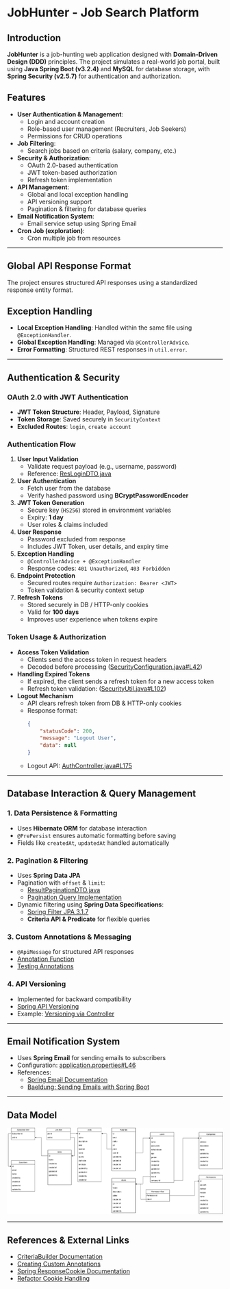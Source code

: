 # JobHunter - Job Search Platform

## Introduction
**JobHunter** is a job-hunting web application designed with **Domain-Driven Design (DDD)** principles. The project simulates a real-world job portal, built using **Java Spring Boot (v3.2.4)** and **MySQL** for database storage, with **Spring Security (v2.5.7)** for authentication and authorization.

## Features
- **User Authentication & Management**:
  - Login and account creation
  - Role-based user management (Recruiters, Job Seekers)
  - Permissions for CRUD operations
- **Job Filtering**:
  - Search jobs based on criteria (salary, company, etc.)
- **Security & Authorization**:
  - OAuth 2.0-based authentication
  - JWT token-based authorization
  - Refresh token implementation
- **API Management**:
  - Global and local exception handling
  - API versioning support
  - Pagination & filtering for database queries
- **Email Notification System**:
  - Email service setup using Spring Email
- **Cron Job (exploration)**:
  - Cron multiple job from resources

---

## **Global API Response Format**
The project ensures structured API responses using a standardized response entity format.

## **Exception Handling**
- **Local Exception Handling**: Handled within the same file using `@ExceptionHandler`.
- **Global Exception Handling**: Managed via `@ControllerAdvice`.
- **Error Formatting**: Structured REST responses in `util.error`.

---

## **Authentication & Security**

### **OAuth 2.0 with JWT Authentication**
- **JWT Token Structure**: Header, Payload, Signature
- **Token Storage**: Saved securely in `SecurityContext`
- **Excluded Routes**: `login`, `create account`

### **Authentication Flow**
1. **User Input Validation**
   - Validate request payload (e.g., username, password)
   - Reference: [ResLoginDTO.java](https://github.com/phucpham24/RESTFull_java/blob/master/src/main/java/vn/backend/jobhunter/domain/response/ResLoginDTO.java)
2. **User Authentication**
   - Fetch user from the database
   - Verify hashed password using **BCryptPasswordEncoder**
3. **JWT Token Generation**
   - Secure key (`HS256`) stored in environment variables
   - Expiry: **1 day**
   - User roles & claims included
4. **User Response**
   - Password excluded from response
   - Includes JWT Token, user details, and expiry time
5. **Exception Handling**
   - `@ControllerAdvice + @ExceptionHandler`
   - Response codes: `401 Unauthorized`, `403 Forbidden`
6. **Endpoint Protection**
   - Secured routes require `Authorization: Bearer <JWT>`
   - Token validation & security context setup
7. **Refresh Tokens**
   - Stored securely in DB / HTTP-only cookies
   - Valid for **100 days**
   - Improves user experience when tokens expire

### **Token Usage & Authorization**
- **Access Token Validation**
  - Clients send the access token in request headers
  - Decoded before processing ([SecurityConfiguration.java#L42](https://github.com/phucpham24/RESTFull_java/blob/581754a011de9e7cac2b4f2f2357f5c2ebae5851/src/main/java/vn/backend/jobhunter/config/SecurityConfiguration.java#L42))
- **Handling Expired Tokens**
  - If expired, the client sends a refresh token for a new access token
  - Refresh token validation: ([SecurityUtil.java#L102](https://github.com/phucpham24/RESTFull_java/blob/581754a011de9e7cac2b4f2f2357f5c2ebae5851/src/main/java/vn/backend/jobhunter/util/SecurityUtil.java#L102))
- **Logout Mechanism**
  - API clears refresh token from DB & HTTP-only cookies
  - Response format:
    ```json
    {
        "statusCode": 200,
        "message": "Logout User",
        "data": null
    }
    ```
  - Logout API: [AuthController.java#L175](https://github.com/phucpham24/RESTFull_java/blob/ff6045c2cc53ab2cba20497d00a990a3cc6dff03/src/main/java/vn/backend/jobhunter/controller/AuthController.java#L175)

---

## **Database Interaction & Query Management**

### **1. Data Persistence & Formatting**
- Uses **Hibernate ORM** for database interaction
- `@PrePersist` ensures automatic formatting before saving
- Fields like `createdAt`, `updatedAt` handled automatically

### **2. Pagination & Filtering**
- Uses **Spring Data JPA**
- Pagination with `offset` & `limit`:
  - [ResultPaginationDTO.java](https://github.com/phucpham24/RESTFull_java/blob/master/src/main/java/vn/backend/jobhunter/domain/response/ResultPaginationDTO.java)
  - [Pagination Query Implementation](https://github.com/phucpham24/RESTFull_java/blob/22fe52ba95b727c137b06ca30e3f0f4a2347e7d2/src/main/java/vn/backend/jobhunter/service/UserService.java#L49)
- Dynamic filtering using **Spring Data Specifications**:
  - [Spring Filter JPA 3.1.7](https://www.baeldung.com/rest-api-search-language-spring-data-specifications)
  - **Criteria API & Predicate** for flexible queries

### **3. Custom Annotations & Messaging**
- `@ApiMessage` for structured API responses
- [Annotation Function](https://github.com/phucpham24/RESTFull_java/blob/master/src/main/java/vn/backend/jobhunter/util/annotation/ApiMessage.java)
- [Testing Annotations](https://github.com/phucpham24/RESTFull_java/blob/0978ede89499aea3907eb3cbb41adc6797b05f9a/src/main/java/vn/backend/jobhunter/controller/AuthController.java#L102)

### **4. API Versioning**
- Implemented for backward compatibility
- [Spring API Versioning](https://github.com/lkqm/spring-api-versioning)
- Example: [Versioning via Controller](https://github.com/phucpham24/RESTFull_java/blob/0978ede89499aea3907eb3cbb41adc6797b05f9a/src/main/java/vn/backend/jobhunter/controller/AuthController.java#L34)

---

## **Email Notification System**
- Uses **Spring Email** for sending emails to subscribers
- Configuration: [application.properties#L46](https://github.com/phucpham24/RESTFull_java/blob/ff6045c2cc53ab2cba20497d00a990a3cc6dff03/src/main/resources/application.properties#L46)
- References:
  - [Spring Email Documentation](https://docs.spring.io/spring-framework/reference/integration/email.html)
  - [Baeldung: Sending Emails with Spring Boot](https://www.baeldung.com/spring-email)

---

## **Data Model**
![Description of image](image/flowdata.png)

---

## **References & External Links**
- [CriteriaBuilder Documentation](https://docs.oracle.com/javaee/7/api/javax/persistence/criteria/CriteriaBuilder.html)
- [Creating Custom Annotations](https://www.geeksforgeeks.org/java-retention-annotations/)
- [Spring ResponseCookie Documentation](https://docs.spring.io/spring-framework/docs/current/javadoc-api/org/springframework/http/ResponseCookie.html)
- [Refactor Cookie Handling](https://reflectoring.io/spring-boot-cookies/)










